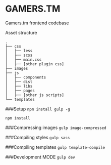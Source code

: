 GAMERS.TM
=====
Gamers.tm frontend codebase

Asset structure
```
.
├── css
│   ├── less
│   ├── scss
│   ├── main.css
│   ├── [other plugin css]
├── images
├── js
│	├── components
│	├── dist
│	├── libs
│	├── pages
│	├── [other js scripts]
└── templates
```

###Setup
```npm install gulp -g```

```npm install```

###Compressing images
```gulp image-compressed```

###Compiling styles
```gulp sass```

###Compiling templates
```gulp template-compile```

###Development MODE
```gulp dev```